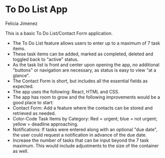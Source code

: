 <h1>To Do List App</h1>

Felicia Jimenez

This is a basic To Do List/Contact Form application.

<ul>
<li>The To Do List feature allows users to enter up to a maximum of 7 task items.</li>
<li>These task items can be added, marked as completed, deleted and toggled back to "active" status.</li>
<li>As the task list is front and center upon opening the app, no additional "buttons" or navigation are necessary, as status is easy to view "at a glance".</li>
<li>The Contact Form is short, but includes all the essential fields as expected.</li>
<li>The app uses the following:  React, HTML and CSS.</li>
<li>The app has room to grow and the following improvements would be a good place to start:</li>
    <li>Contact Form:  Add a feature where the contacts can be stored and retrieved as needed.</li>  
    <li>Color-Code Task Items by Category:  Red = urgent; blue = not urgent; yellow = deadline approaching.</li>
    <li>Notifications:  If tasks were entered along with an optional "due date", the user could request a notification in advance of the due date.</li>
    <li>Increase the number of tasks that can be input beyond the 7 task maximum.  This would include adjustments to the size of the container as well.</li>
</ul>
